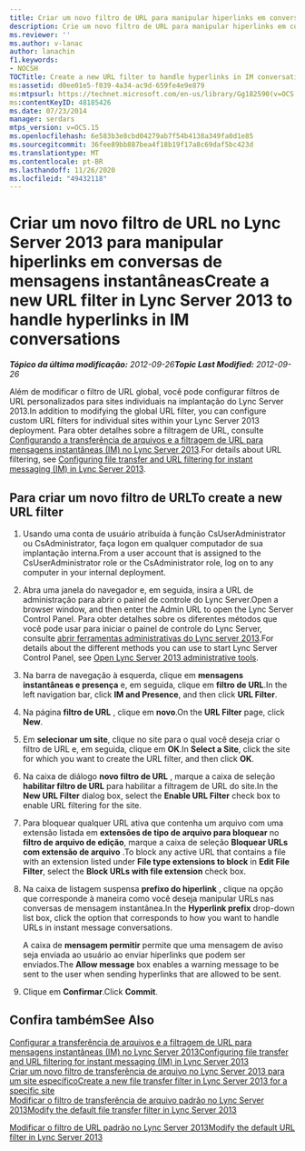 ```yaml
---
title: Criar um novo filtro de URL para manipular hiperlinks em conversas de mensagens instantâneas
description: Crie um novo filtro de URL para manipular hiperlinks em conversas de mensagens instantâneas.
ms.reviewer: ''
ms.author: v-lanac
author: lanachin
f1.keywords:
- NOCSH
TOCTitle: Create a new URL filter to handle hyperlinks in IM conversations
ms:assetid: d0ee01e5-f039-4a34-ac9d-659fe4e9e879
ms:mtpsurl: https://technet.microsoft.com/en-us/library/Gg182590(v=OCS.15)
ms:contentKeyID: 48185426
ms.date: 07/23/2014
manager: serdars
mtps_version: v=OCS.15
ms.openlocfilehash: 6e583b3e8cbd04279ab7f54b4138a349fa0d1e85
ms.sourcegitcommit: 36fee89bb887bea4f18b19f17a8c69daf5bc423d
ms.translationtype: MT
ms.contentlocale: pt-BR
ms.lasthandoff: 11/26/2020
ms.locfileid: "49432118"
---
```

# <a name="create-a-new-url-filter-in-lync-server-2013-to-handle-hyperlinks-in-im-conversations"></a><span data-ttu-id="c3d85-103">Criar um novo filtro de URL no Lync Server 2013 para manipular hiperlinks em conversas de mensagens instantâneas</span><span class="sxs-lookup"><span data-stu-id="c3d85-103">Create a new URL filter in Lync Server 2013 to handle hyperlinks in IM conversations</span></span>

<div data-xmlns="http://www.w3.org/1999/xhtml">

<div class="topic" data-xmlns="http://www.w3.org/1999/xhtml" data-msxsl="urn:schemas-microsoft-com:xslt" data-cs="https://msdn.microsoft.com/">

<div data-asp="https://msdn2.microsoft.com/asp">



</div>

<div id="mainSection">

<div id="mainBody"><span data-ttu-id="c3d85-104">

<span> </span></span><span class="sxs-lookup"><span data-stu-id="c3d85-104">

<span> </span></span></span>

<span data-ttu-id="c3d85-105">_**Tópico da última modificação:** 2012-09-26_</span><span class="sxs-lookup"><span data-stu-id="c3d85-105">_**Topic Last Modified:** 2012-09-26_</span></span>

<span data-ttu-id="c3d85-106">Além de modificar o filtro de URL global, você pode configurar filtros de URL personalizados para sites individuais na implantação do Lync Server 2013.</span><span class="sxs-lookup"><span data-stu-id="c3d85-106">In addition to modifying the global URL filter, you can configure custom URL filters for individual sites within your Lync Server 2013 deployment.</span></span> <span data-ttu-id="c3d85-107">Para obter detalhes sobre a filtragem de URL, consulte [Configurando a transferência de arquivos e a filtragem de URL para mensagens instantâneas (IM) no Lync Server 2013](lync-server-2013-configuring-file-transfer-and-url-filtering-for-instant-messaging-im.md).</span><span class="sxs-lookup"><span data-stu-id="c3d85-107">For details about URL filtering, see [Configuring file transfer and URL filtering for instant messaging (IM) in Lync Server 2013](lync-server-2013-configuring-file-transfer-and-url-filtering-for-instant-messaging-im.md).</span></span>

<div>

## <a name="to-create-a-new-url-filter"></a><span data-ttu-id="c3d85-108">Para criar um novo filtro de URL</span><span class="sxs-lookup"><span data-stu-id="c3d85-108">To create a new URL filter</span></span>

1.  <span data-ttu-id="c3d85-109">Usando uma conta de usuário atribuída à função CsUserAdministrator ou CsAdministrator, faça logon em qualquer computador de sua implantação interna.</span><span class="sxs-lookup"><span data-stu-id="c3d85-109">From a user account that is assigned to the CsUserAdministrator role or the CsAdministrator role, log on to any computer in your internal deployment.</span></span>

2.  <span data-ttu-id="c3d85-110">Abra uma janela do navegador e, em seguida, insira a URL de administração para abrir o painel de controle do Lync Server.</span><span class="sxs-lookup"><span data-stu-id="c3d85-110">Open a browser window, and then enter the Admin URL to open the Lync Server Control Panel.</span></span> <span data-ttu-id="c3d85-111">Para obter detalhes sobre os diferentes métodos que você pode usar para iniciar o painel de controle do Lync Server, consulte [abrir ferramentas administrativas do Lync server 2013](lync-server-2013-open-lync-server-administrative-tools.md).</span><span class="sxs-lookup"><span data-stu-id="c3d85-111">For details about the different methods you can use to start Lync Server Control Panel, see [Open Lync Server 2013 administrative tools](lync-server-2013-open-lync-server-administrative-tools.md).</span></span>

3.  <span data-ttu-id="c3d85-112">Na barra de navegação à esquerda, clique em **mensagens instantâneas e presença** e, em seguida, clique em **filtro de URL**.</span><span class="sxs-lookup"><span data-stu-id="c3d85-112">In the left navigation bar, click **IM and Presence**, and then click **URL Filter**.</span></span>

4.  <span data-ttu-id="c3d85-113">Na página **filtro de URL** , clique em **novo**.</span><span class="sxs-lookup"><span data-stu-id="c3d85-113">On the **URL Filter** page, click **New**.</span></span>

5.  <span data-ttu-id="c3d85-114">Em **selecionar um site**, clique no site para o qual você deseja criar o filtro de URL e, em seguida, clique em **OK**.</span><span class="sxs-lookup"><span data-stu-id="c3d85-114">In **Select a Site**, click the site for which you want to create the URL filter, and then click **OK**.</span></span>

6.  <span data-ttu-id="c3d85-115">Na caixa de diálogo **novo filtro de URL** , marque a caixa de seleção **habilitar filtro de URL** para habilitar a filtragem de URL do site.</span><span class="sxs-lookup"><span data-stu-id="c3d85-115">In the **New URL Filter** dialog box, select the **Enable URL Filter** check box to enable URL filtering for the site.</span></span>

7.  <span data-ttu-id="c3d85-116">Para bloquear qualquer URL ativa que contenha um arquivo com uma extensão listada em **extensões de tipo de arquivo para bloquear** no **filtro de arquivo de edição**, marque a caixa de seleção **Bloquear URLs com extensão de arquivo** .</span><span class="sxs-lookup"><span data-stu-id="c3d85-116">To block any active URL that contains a file with an extension listed under **File type extensions to block** in **Edit File Filter**, select the **Block URLs with file extension** check box.</span></span>

8.  <span data-ttu-id="c3d85-117">Na caixa de listagem suspensa **prefixo do hiperlink** , clique na opção que corresponde à maneira como você deseja manipular URLs nas conversas de mensagem instantânea.</span><span class="sxs-lookup"><span data-stu-id="c3d85-117">In the **Hyperlink prefix** drop-down list box, click the option that corresponds to how you want to handle URLs in instant message conversations.</span></span>
    
    <span data-ttu-id="c3d85-118">A caixa de **mensagem permitir** permite que uma mensagem de aviso seja enviada ao usuário ao enviar hiperlinks que podem ser enviados.</span><span class="sxs-lookup"><span data-stu-id="c3d85-118">The **Allow message** box enables a warning message to be sent to the user when sending hyperlinks that are allowed to be sent.</span></span>

9.  <span data-ttu-id="c3d85-119">Clique em **Confirmar**.</span><span class="sxs-lookup"><span data-stu-id="c3d85-119">Click **Commit**.</span></span>

</div>

<div>

## <a name="see-also"></a><span data-ttu-id="c3d85-120">Confira também</span><span class="sxs-lookup"><span data-stu-id="c3d85-120">See Also</span></span>


[<span data-ttu-id="c3d85-121">Configurar a transferência de arquivos e a filtragem de URL para mensagens instantâneas (IM) no Lync Server 2013</span><span class="sxs-lookup"><span data-stu-id="c3d85-121">Configuring file transfer and URL filtering for instant messaging (IM) in Lync Server 2013</span></span>](lync-server-2013-configuring-file-transfer-and-url-filtering-for-instant-messaging-im.md)  
[<span data-ttu-id="c3d85-122">Criar um novo filtro de transferência de arquivo no Lync Server 2013 para um site específico</span><span class="sxs-lookup"><span data-stu-id="c3d85-122">Create a new file transfer filter in Lync Server 2013 for a specific site</span></span>](lync-server-2013-create-a-new-file-transfer-filter-for-a-specific-site.md)  
[<span data-ttu-id="c3d85-123">Modificar o filtro de transferência de arquivo padrão no Lync Server 2013</span><span class="sxs-lookup"><span data-stu-id="c3d85-123">Modify the default file transfer filter in Lync Server 2013</span></span>](lync-server-2013-modify-the-default-file-transfer-filter.md)  


[<span data-ttu-id="c3d85-124">Modificar o filtro de URL padrão no Lync Server 2013</span><span class="sxs-lookup"><span data-stu-id="c3d85-124">Modify the default URL filter in Lync Server 2013</span></span>](lync-server-2013-modify-the-default-url-filter.md)  
  

<span data-ttu-id="c3d85-125"></div>

</div>

<span> </span>

</div>

</div>

</span><span class="sxs-lookup"><span data-stu-id="c3d85-125"></div>

</div>

<span> </span>

</div>

</div>

</span></span></div>

